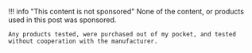 !!! info "This content is not sponsored"
    None of the content, or products used in this post was sponsored.

    Any products tested, were purchased out of my pocket, and tested without cooperation with the manufacturer.